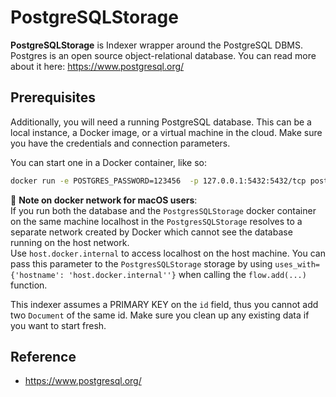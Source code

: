 # PostgreSQLStorage

**PostgreSQLStorage** is Indexer wrapper around the PostgreSQL DBMS. Postgres is an open source object-relational database. You can read more about it here: https://www.postgresql.org/




## Prerequisites


Additionally, you will need a running PostgreSQL database. This can be a local instance, a Docker image, or a virtual machine in the cloud. Make sure you have the credentials and connection parameters. 

You can start one in a Docker container, like so: 

```bash
docker run -e POSTGRES_PASSWORD=123456  -p 127.0.0.1:5432:5432/tcp postgres:13.2 
```

📕 **Note on docker network for macOS users**:  
If you run both the database and the `PostgresSQLStorage` docker container on the same machine 
localhost in the `PostgresSQLStorage` resolves to a separate network created by Docker which cannot see the database running on the host network.  
Use `host.docker.internal` to access localhost on the host machine. You can pass this parameter 
to the `PostgresSQLStorage` storage by using `uses_with={'hostname': 'host.docker.internal''}` when
calling the `flow.add(...)` function.


This indexer assumes a PRIMARY KEY on the `id` field, thus you cannot add two `Document` of the same id. Make sure you clean up any existing data if you want to start fresh.

## Reference

- https://www.postgresql.org/

<!-- version=v0.2 -->

